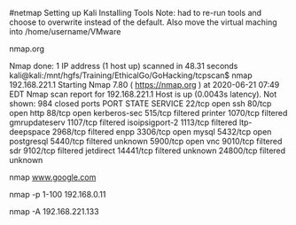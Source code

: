 #netmap
Setting up Kali
Installing Tools
 Note: had to re-run tools and choose to overwrite instead of the default. 
 Also move the virtual maching into /home/username/VMware

nmap.org

Nmap done: 1 IP address (1 host up) scanned in 48.31 seconds
kali@kali:/mnt/hgfs/Training/EthicalGo/GoHacking/tcpscan$ nmap 192.168.221.1
Starting Nmap 7.80 ( https://nmap.org ) at 2020-06-21 07:49 EDT
Nmap scan report for 192.168.221.1
Host is up (0.0043s latency).
Not shown: 984 closed ports
PORT      STATE    SERVICE
22/tcp    open     ssh
80/tcp    open     http
88/tcp    open     kerberos-sec
515/tcp   filtered printer
1070/tcp  filtered gmrupdateserv
1107/tcp  filtered isoipsigport-2
1113/tcp  filtered ltp-deepspace
2968/tcp  filtered enpp
3306/tcp  open     mysql
5432/tcp  open     postgresql
5440/tcp  filtered unknown
5900/tcp  open     vnc
9010/tcp  filtered sdr
9102/tcp  filtered jetdirect
14441/tcp filtered unknown
24800/tcp filtered unknown



nmap www.google.com

nmap -p 1-100 192.168.0.11

nmap -A 192.168.221.133

